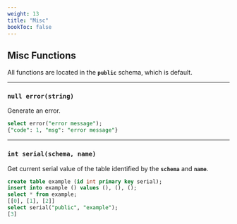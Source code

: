 ```yaml
---
weight: 13
title: "Misc"
bookToc: false
---
```


## Misc Functions

All functions are located in the **`public`** schema, which is default.

---

### **`null error(string)`**

Generate an error.

```SQL
select error("error message");
{"code": 1, "msg": "error message"}
```

---

### **`int serial(schema, name)`**

Get current serial value of the table identified by
the **`schema`** and **`name`**.

```SQL
create table example (id int primary key serial);
insert into example () values (), (), ();
select * from example;
[[0], [1], [2]]
select serial("public", "example");
[3]
```
